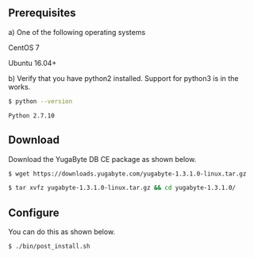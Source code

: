 ## Prerequisites

a) One of the following operating systems

<i class="icon-centos"></i> CentOS 7

<i class="icon-ubuntu"></i> Ubuntu 16.04+

b) Verify that you have python2 installed. Support for python3 is in the works.

```sh
$ python --version
```

```
Python 2.7.10
```

## Download

Download the YugaByte DB CE package as shown below.

```sh
$ wget https://downloads.yugabyte.com/yugabyte-1.3.1.0-linux.tar.gz
```

```sh
$ tar xvfz yugabyte-1.3.1.0-linux.tar.gz && cd yugabyte-1.3.1.0/
```

## Configure

You can do this as shown below.

```sh
$ ./bin/post_install.sh
```
